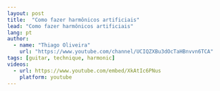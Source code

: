 ```yaml
---
layout: post
title:  "Como fazer harmônicos artificiais"
lead: "Como fazer harmônicos artificiais"
lang: pt
author:
  - name: "Thiago Oliveira"
    url: "https://www.youtube.com/channel/UCIQZXBu3dOcTaHBnvvn6TCA"
tags: [guitar, technique, harmonic]
videos:
  - url: https://www.youtube.com/embed/XkAtIc6PNus
    platform: youtube
---
```

